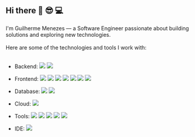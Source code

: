 ## Hi there 👋 :sunglasses: :computer:

 I'm Guilherme Menezes — a Software Engineer passionate about building solutions and exploring new technologies.
<br>
<br>
Here are some of the technologies and tools I work with:
<br>
<br>
- Backend:   <img src="https://img.shields.io/badge/nodejs-5FA04E?style=for-the-badge&logo=nodedotjs&logoColor=white"/> <img src="https://img.shields.io/badge/Express.js-404D59?style=for-the-badge"/>

- Frontend: <img src="https://img.shields.io/badge/JavaScript-323330?style=for-the-badge&logo=javascript&logoColor=F7DF1E"/>
 <img src="https://img.shields.io/badge/HTML5-E34F26?style=for-the-badge&logo=html5&logoColor=white"/> <img src="https://img.shields.io/badge/CSS3-1572B6?style=for-the-badge&logo=css3&logoColor=white"/> <img src="https://img.shields.io/badge/TypeScript-007ACC?style=for-the-badge&logo=typescript&logoColor=white" /> <img src="https://img.shields.io/badge/styledcomponents-DB7093?style=for-the-badge&logo=styled-components&logoColor=white"/> <img src="https://img.shields.io/badge/tailwindcss-06B6D4?style=for-the-badge&logo=TailwindCSS&logoColor=white"/> <img src="https://img.shields.io/badge/React-20232A?style=for-the-badge&logo=react&logoColor=61DAFB"/>

- Database: <img  src="https://img.shields.io/badge/MongoDB-4EA94B?style=for-the-badge&logo=mongodb&logoColor=white"/> <img src="https://img.shields.io/badge/mysql-4479A1?style=for-the-badge&logo=MySql&logoColor=white"/>

- Cloud: <img src="https://img.shields.io/badge/Amazon_AWS-FF9900?style=for-the-badge&logo=amazonaws&logoColor=white"/>

- Tools: <img src="https://img.shields.io/badge/git-black?style=for-the-badge&logo=git&logoColor=red"/> <img src="https://img.shields.io/badge/github-black?style=for-the-badge&logo=GitHub&logoColor=white"/> <img src="https://img.shields.io/badge/docker-2496ED?style=for-the-badge&logo=dOCKER&logoColor=black"/> <img src="https://img.shields.io/badge/figma-F24E1E?style=for-the-badge&logo=Figma&logoColor=white"/> <img src="https://img.shields.io/badge/jira-0052CC?style=for-the-badge&logo=jira&logoColor=white"/>

- IDE: <img src="https://img.shields.io/badge/vscode-0052CC?style=for-the-badge&logo=&logoColor=white"/>


 


<br>
<br>

<br>
<br>
<br>



